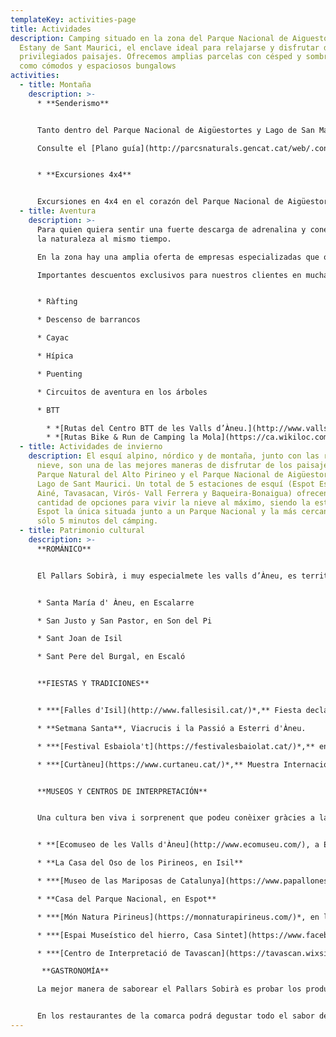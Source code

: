 ```yaml
---
templateKey: activities-page
title: Actividades
description: Camping situado en la zona del Parque Nacional de Aiguestortes i
  Estany de Sant Maurici, el enclave ideal para relajarse y disfrutar de
  privilegiados paisajes. Ofrecemos amplias parcelas con césped y sombra, así
  como cómodos y espaciosos bungalows
activities:
  - title: Montaña
    description: >-
      * **Senderismo** 


      Tanto dentro del Parque Nacional de Aigüestortes y Lago de San Maurici como en la zona periférica, siempre encontrará un sendero a su medida: desde pequeños recorridos familiares hasta largas travesías de alta montaña.

      Consulte el [Plano guía](http://parcsnaturals.gencat.cat/web/.content/Xarxa-de-parcs/aiguestortes/Inici/PDF/PNASM_planol_guia_LRv4.pdf) y el [Folleto de itinerarios recomendados](http://parcsnaturals.gencat.cat/web/.content/Xarxa-de-parcs/aiguestortes/gaudeix-del-parc/guia-de-visita/Propostes-itineraris-per-dies/Pdf/itineraris_valls_aneu_cat11.pdf)


      * **Excursiones 4x4**


      Excursiones en 4x4 en el corazón del Parque Nacional de Aigüestortes y Lago de Sant Maurici. [Más información](https://www.taxisespot.com/excursions)
  - title: Aventura
    description: >-
      Para quien quiera sentir una fuerte descarga de adrenalina y conectar con
      la naturaleza al mismo tiempo.

      En la zona hay una amplia oferta de empresas especializadas que ofrecen deportes de aventura de forma segura, proporcionando el equipamiento necesario y un guía o monitor cualificado.

      Importantes descuentos exclusivos para nuestros clientes en muchas de las actividades de aventura. En recepción le informaremos.


      * Ràfting

      * Descenso de barrancos

      * Cayac

      * Hípica

      * Puenting

      * Circuitos de aventura en los árboles

      * BTT

        * *[Rutas del Centro BTT de les Valls d’Àneu.](http://www.vallsdaneu.org/uploads/c852dace954a2ea09760c45a463b1908.pdf)* 211 Km de rutas señalizadas de diferentes niveles   
        * *[Rutas Bike & Run de Camping la Mola](https://ca.wikiloc.com/wikiloc/map.do?sw=-89.9993295%2C-179.999&ne=89.999%2C179.999&loop=1&q=C%C3%A0mping%20la%20Mola&place=C%C3%A0mping%20la%20Mola&fitMapToTrails=1&uid=1782701&page=1)*. Totes surten i arriben al càmping.
  - title: Actividades de invierno
    description: El esquí alpino, nórdico y de montaña, junto con las raquetas de
      nieve, son una de las mejores maneras de disfrutar de los paisajes del
      Parque Natural del Alto Pirineo y el Parque Nacional de Aigüestortes y
      Lago de Sant Maurici. Un total de 5 estaciones de esquí (Espot Esquí, Port
      Ainé, Tavasacan, Virós- Vall Ferrera y Baqueira-Bonaigua) ofrecen una gran
      cantidad de opciones para vivir la nieve al máximo, siendo la estación de
      Espot la única situada junto a un Parque Nacional y la más cercana, a tan
      sólo 5 minutos del cámping.
  - title: Patrimonio cultural
    description: >-
      **ROMÁNICO**


      El Pallars Sobirà, i muy especialmete les valls d’Àneu, es territorio de iglesias, ermitas i monasterios, con altos campanarios coronados con losas de pizarra que destacan por encima de los pueblos y pequeñas ermitas que se esconden entre las colinas y las montañas.


      * Santa María d' Àneu, en Escalarre

      * San Justo y San Pastor, en Son del Pi

      * Sant Joan de Isil

      * Sant Pere del Burgal, en Escaló


      **FIESTAS Y TRADICIONES**


      * ***[Falles d'Isil](http://www.fallesisil.cat/)*,** Fiesta declarada de Interés Nacional en junio del 2010 i Patrimonio Immaterial de la Humanidat por la UNESCO, en 2015.

      * **Setmana Santa**, Viacrucis i la Passió a Esterri d'Àneu.

      * ***[Festival Esbaiola't](https://festivalesbaiolat.cat/)*,** en Esterri d'Àneu, artes escénicas en la calle para todos los públicos.   

      * ***[Curtàneu](https://www.curtaneu.cat/)*,** Muestra Internacional de cortometrajes en les Valls d'Àneu,  Pallars Sobirà. La muestra forma parte de Catalunya Film Festivals, la coordinadora de festivales de Catalunya.             


      **MUSEOS Y CENTROS DE INTERPRETACIÓN**


      Una cultura ben viva i sorprenent que podeu conèixer gràcies a la divulgació i protecció del nostre patrimoni històric.


      * **[Ecomuseo de les Valls d'Àneu](http://www.ecomuseu.com/), a Esterri d'Àneu**

      * **La Casa del Oso de los Pirineos, en Isil**

      * ***[Museo de las Mariposas de Catalunya](https://www.papallones.net/)*, en Ribera de Cardós**

      * **Casa del Parque Nacional, en Espot**

      * ***[Món Natura Pirineus](https://monnaturapirineus.com/)*, en les Planes de Son**

      * ***[Espai Museístico del hierro, Casa Sintet](https://www.facebook.com/casasintet/)*, en Alins**

      * ***[Centro de Interpretació de Tavascan](https://tavascan.wixsite.com/tavascan)*, la fuerza del agua**                           

       **GASTRONOMÍA**

      La mejor manera de saborear el Pallars Sobirà es probar los productos elaborados en el territorio. No deje de visitar nuestros productores locales, que le ofrecerán sus mejores productos de proximidad, y le explicarán cómo los elaboran: quesos, yogures, embutidos ...


      En los restaurantes de la comarca podrá degustar todo el sabor de los Pirineos sobre la mesa: Setas, carne de caza, carnes a la brasa, vianda o escudella, girella, trinxat del Pallars...
---
```

